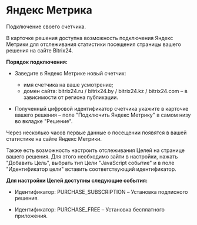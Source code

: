 # Яндекс Метрика

Подключение своего счетчика.

В карточке решения доступна возможность подключения Яндекс Метрики для отслеживания статистики посещения страницы вашего решения на сайте Bitrix24.

**Порядок подключения:** 

* Заведите в Яндекс Метрике новый счетчик:
     * имя счетчика на ваше усмотрение;
     * домен сайта: bitrix24.ru / bitrix24.by / bitrix24.kz / bitrix24.com – в зависимости от
региона публикации.

* Полученный цифровой идентификатор счетчика укажите в карточке вашего решения – поле "Подключить Яндекс Метрику" в самом низу во вкладке "Решение".

Через несколько часов первые данные о посещении появятся в вашей статистике на сайте Яндекс Метрики.

Также есть возможность настроить отслеживания Целей на странице вашего решения.
Для этого необходимо зайти в настройки, нажать "Добавить Цель", выбрать тип Цели "JavaScript событие" и в поле "Идентификатор цели" вставить соответствующий идентификатор.

**Для настройки Целей доступны следующие события:**

* Идентификатор: PURCHASE_SUBSCRIPTION – Установка подписного решения.

* Идентификатор: PURCHASE_FREE – Установка бесплатного приложения.